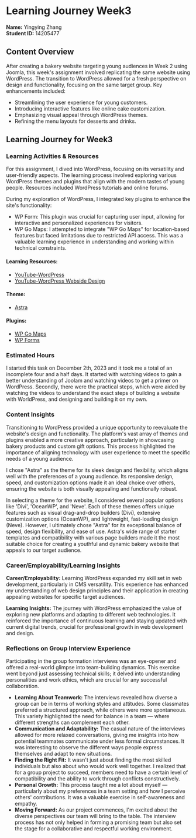 # Learning Journey Week3
**Name:** Yingying Zhang  
**Student ID:** 14205477

## Content Overview
After creating a bakery website targeting young audiences in Week 2 using Joomla, this week's assignment involved replicating the same website using WordPress. The transition to WordPress allowed for a fresh perspective on design and functionality, focusing on the same target group. Key enhancements included:
- Streamlining the user experience for young customers.
- Introducing interactive features like online cake customization.
- Emphasizing visual appeal through WordPress themes.
- Refining the menu layouts for desserts and drinks.

## Learning Journey for Week3
### Learning Activities & Resources
For this assignment, I dived into WordPress, focusing on its versatility and user-friendly aspects. The learning process involved exploring various WordPress themes and plugins that align with the modern tastes of young people. Resources included WordPress tutorials and online forums.

During my exploration of WordPress, I integrated key plugins to enhance the site's functionality:
- WP Form: This plugin was crucial for capturing user input, allowing for interactive and personalized experiences for visitors.
- WP Go Maps: I attempted to integrate "WP Go Maps" for location-based features but faced limitations due to restricted API access. This was a valuable learning experience in understanding and working within technical constraints.

#### Learning Resources:
  - [YouTube-WordPress](https://www.youtube.com/watch?v=UT3No6nswz8)
  - [YouTube-WordPress Webside Design](https://www.youtube.com/watch?v=AABmCvjd_iU) 
#### Theme:
  - [Astra](https://wpastra.com/about/?utm_source=theme_preview&utm_medium=author_link&utm_campaign=astra_theme)
#### Plugins:
  - [WP Go Maps](https://wordpress.org/plugins/wp-google-maps/)
  - [WP Forms](https://wordpress.org/plugins/wpforms-lite/)

### Estimated Hours 
I started this task on December 2th, 2023 and it took me a total of an incomplete four and a half days. It started with watching videos to gain a better understanding of Joolam and watching videos to get a primer on WordPress. Secondly, there were the practical steps, which were aided by watching the videos to understand the exact steps of building a website with WorldPress, and designing and building it on my own.

### Content Insights
Transitioning to WordPress provided a unique opportunity to reevaluate the website's design and functionality. The platform's vast array of themes and plugins enabled a more creative approach, particularly in showcasing bakery products and custom gift options. This process highlighted the importance of aligning technology with user experience to meet the specific needs of a young audience.

I chose "Astra" as the theme for its sleek design and flexibility, which aligns well with the preferences of a young audience. Its responsive design, speed, and customization options made it an ideal choice over others, ensuring the website is both visually appealing and functionally robust.

In selecting a theme for the website, I considered several popular options like 'Divi', 'OceanWP', and 'Neve'. Each of these themes offers unique features such as visual drag-and-drop builders (Divi), extensive customization options (OceanWP), and lightweight, fast-loading design (Neve). However, I ultimately chose "Astra" for its exceptional balance of speed, design flexibility, and ease of use. Astra's wide range of starter templates and compatibility with various page builders made it the most suitable choice for creating a youthful and dynamic bakery website that appeals to our target audience.

### Career/Employability/Learning Insights
**Career/Employability:** Learning WordPress expanded my skill set in web development, particularly in CMS versatility. This experience has enhanced my understanding of web design principles and their application in creating appealing websites for specific target audiences.

**Learning Insights:** The journey with WordPress emphasized the value of exploring new platforms and adapting to different web technologies. It reinforced the importance of continuous learning and staying updated with current digital trends, crucial for professional growth in web development and design.

### Reflections on Group Interview Experience
Participating in the group formation interviews was an eye-opener and offered a real-world glimpse into team-building dynamics. This exercise went beyond just assessing technical skills; it delved into understanding personalities and work ethics, which are crucial for any successful collaboration.

- **Learning About Teamwork:** The interviews revealed how diverse a group can be in terms of working styles and attitudes. Some classmates preferred a structured approach, while others were more spontaneous. This variety highlighted the need for balance in a team — where different strengths can complement each other.
- **Communication and Adaptability:** The casual nature of the interviews allowed for more relaxed conversations, giving me insights into how potential teammates communicate under less formal circumstances. It was interesting to observe the different ways people express themselves and adapt to new situations.
- **Finding the Right Fit:** It wasn't just about finding the most skilled individuals but also about who would work well together. I realized that for a group project to succeed, members need to have a certain level of compatibility and the ability to work through conflicts constructively.
- **Personal Growth:** This process taught me a lot about myself — particularly about my preferences in a team setting and how I perceive others' contributions. It was a valuable exercise in self-awareness and empathy.
- **Moving Forward:** As our project commences, I'm excited about the diverse perspectives our team will bring to the table. The interview process has not only helped in forming a promising team but also set the stage for a collaborative and respectful working environment.